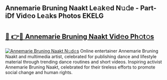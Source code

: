 ## Annemarie Bruning Naakt Le𝚊k𝚎d N𝚞𝚍e - Part-iDf Vid𝚎o Le𝚊ks Photos EKELG

# <h2><a href="http://fbag6o.evod.top/?m=Annemarie+Bruning+Naakt">🔗 👉🔴 Annemarie Bruning Naakt Vid𝚎o Ph𝚘t𝚘s</a></h2>

[![Annemarie Bruning Naakt N𝚞d𝚎s](https://i.imgur.com/8V9OHl7.gif)](http://fbag6o.evod.top/?m=Annemarie+Bruning+Naakt)
Online entertainer Annemarie Bruning Naakt and multimedia artist, celebrated for publishing dance and lifestyle material through trending dance routines and short videos. Inspiring activist Annemarie Bruning Naakt, celebrated for their tireless efforts to promote social change and human rights. 

